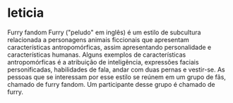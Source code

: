 # leticia
Furry fandom
Furry ("peludo" em inglês) é um estilo de subcultura relacionada a personagens animais ficcionais que apresentam características antropomórficas, assim apresentando personalidade e características humanas. Alguns exemplos de características antropomórficas é a atribuição de inteligência, expressões faciais personificadas, habilidades de fala, andar com duas pernas e vestir-se. As pessoas que se interessam por esse estilo se reúnem em um grupo de fãs, chamado de furry fandom. Um participante desse grupo é chamado de furry.
